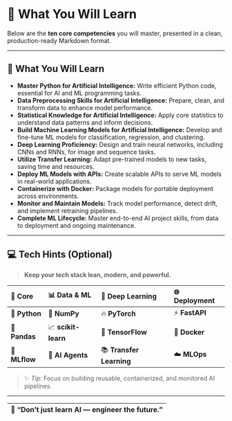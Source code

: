 # 🧠 What You Will Learn

Below are the **ten core competencies** you will master, presented in a clean, production-ready Markdown format.

---

## 🧩 What You Will Learn

- **Master Python for Artificial Intelligence:** Write efficient Python code, essential for AI and ML programming tasks.
- **Data Preprocessing Skills for Artificial Intelligence:** Prepare, clean, and transform data to enhance model performance.
- **Statistical Knowledge for Artificial Intelligence:** Apply core statistics to understand data patterns and inform decisions.
- **Build Machine Learning Models for Artificial Intelligence:** Develop and fine-tune ML models for classification, regression, and clustering.
- **Deep Learning Proficiency:** Design and train neural networks, including CNNs and RNNs, for image and sequence tasks.
- **Utilize Transfer Learning:** Adapt pre-trained models to new tasks, saving time and resources.
- **Deploy ML Models with APIs:** Create scalable APIs to serve ML models in real-world applications.
- **Containerize with Docker:** Package models for portable deployment across environments.
- **Monitor and Maintain Models:** Track model performance, detect drift, and implement retraining pipelines.
- **Complete ML Lifecycle:** Master end-to-end AI project skills, from data to deployment and ongoing maintenance.

---

## 💻 Tech Hints (Optional)

> **Keep your tech stack lean, modern, and powerful.**

| 🔧 Core | 📊 Data & ML | 🧠 Deep Learning | 🌐 Deployment |
|:--|:--|:--|:--|
| 🐍 **Python** | 🧮 **NumPy** | 🔥 **PyTorch** | ⚡ **FastAPI** |
| 📘 **Pandas** | 📈 **scikit-learn** | 🧬 **TensorFlow** | 🐳 **Docker** |
| 🧩 **MLflow** | 🧠 **AI Agents** | 📚 **Transfer Learning** | ☁️ **MLOps** |

> ✨ *Tip:* Focus on building reusable, containerized, and monitored AI pipelines.

---

| 🧠 **“Don’t just learn AI — engineer the future.”** |
|:--:|